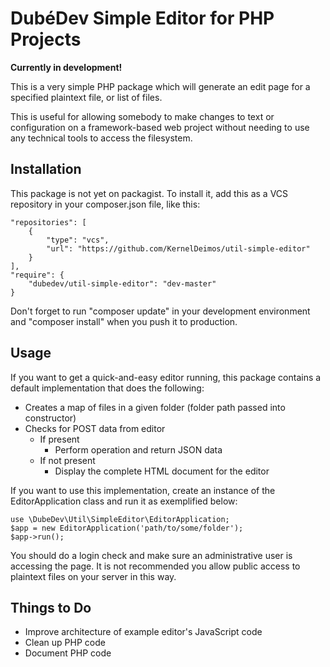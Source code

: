 DubéDev Simple Editor for PHP Projects
======================================

**Currently in development!**

This is a very simple PHP package which will generate an
edit page for a specified plaintext file, or list of files.

This is useful for allowing somebody to make changes to
text or configuration on a framework-based web project
without needing to use any technical tools to access the
filesystem.

Installation
------------
This package is not yet on packagist. To install it, add this as a
VCS repository in your composer.json file, like this:

    "repositories": [
        {
            "type": "vcs",
            "url": "https://github.com/KernelDeimos/util-simple-editor"
        }
    ],
    "require": {
        "dubedev/util-simple-editor": "dev-master"
    }
    
Don't forget to run "composer update" in your development environment and "composer install" when you push it to production.

Usage
-----
If you want to get a quick-and-easy editor running, this package contains a default implementation that does the following:
- Creates a map of files in a given folder (folder path passed into constructor)
- Checks for POST data from editor
  - If present
    - Perform operation and return JSON data
  - If not present
    - Display the complete HTML document for the editor

If you want to use this implementation, create an instance of the EditorApplication class and run it as exemplified below:

    use \DubeDev\Util\SimpleEditor\EditorApplication;
    $app = new EditorApplication('path/to/some/folder');
    $app->run();

You should do a login check and make sure an administrative user is accessing the page. It is not recommended you allow public access to plaintext files on your server in this way.

Things to Do
------------
- Improve architecture of example editor's JavaScript code
- Clean up PHP code
- Document PHP code
